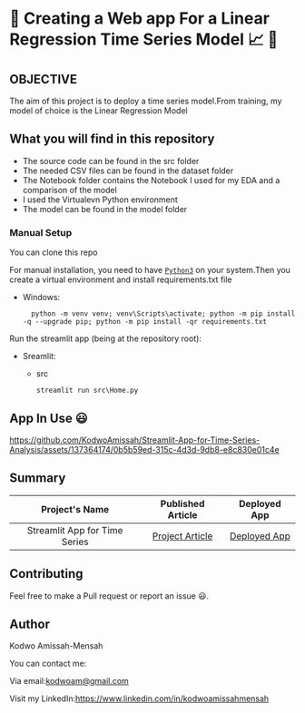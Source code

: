 # 🚀 Creating a Web app For a Linear Regression Time Series Model 📈 🚀


## OBJECTIVE
The aim of this project is to deploy a time series model.From training, my model of choice is the Linear Regression Model

## What you will find in this repository
- The source code can be found in the src folder
- The needed CSV files can be found in the dataset folder
- The Notebook folder contains the Notebook I used for my EDA and a comparison of the model 
- I used the Virtualevn Python environment
- The model can be found in the model folder

### Manual Setup

You can clone this repo

For manual installation, you need to have [`Python3`](https://www.python.org/) on your system.Then you create a virtual environment and install requirements.txt file


- Windows:
        
        python -m venv venv; venv\Scripts\activate; python -m pip install -q --upgrade pip; python -m pip install -qr requirements.txt  

 Run the streamlit app (being at the repository root):
        
  - Sreamlit:
    
    - src

          streamlit run src\Home.py

## App In Use 😃        


https://github.com/KodwoAmissah/Streamlit-App-for-Time-Series-Analysis/assets/137364174/0b5b59ed-315c-4d3d-9db8-e8c830e01c4e




## Summary

 | Project's Name | Published Article  | Deployed App |
|:--------------:|:--------------:|:--------------:|
| Streamlit App for Time Series |[Project Article](https://medium.com/@kodwoam/building-and-deploying-a-streamlit-app-for-time-series-forecasting-with-a-regression-model-65cd1847e47d) |    [Deployed App](https://timeseriesprediction.streamlit.app/)|

## Contributing

Feel free to make a Pull request or report an issue 😃.

## Author
Kodwo Amissah-Mensah

You can contact me:

Via email:kodwoam@gmail.com

Visit my LinkedIn:https://www.linkedin.com/in/kodwoamissahmensah
